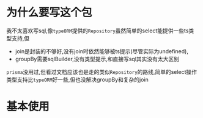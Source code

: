 # 为什么要写这个包

我不太喜欢写sql,像`typeORM`提供的`Repository`虽然简单的select能提供一些ts类型支持,但
- join是封装的不够好,没有join时依然能够被ts提示(尽管实际为undefined),
- groupBy需要sqlBuilder,没有类型提示,和直接写sql其实没有太大区别

`prisma`没用过,但看过文档应该也是走的类似`Repository`的路线,简单的select操作类型支持比`typeORM`好一些,但也没解决groupBy和复杂的join

# 基本使用
